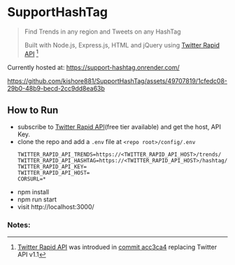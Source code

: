 # SupportHashTag
> Find Trends in any region and Tweets on any HashTag
>
> Built with Node.js, Express.js, HTML and jQuery using [Twitter Rapid API](https://rapidapi.com/omarmhaimdat/api/twitter154) [^1]

Currently hosted at: https://support-hashtag.onrender.com/

https://github.com/kishore881/SupportHashTag/assets/49707819/1cfedc08-29b0-48b9-becd-2cc9dd8ea63b

## How to Run
- subscribe to [Twitter Rapid API](https://rapidapi.com/omarmhaimdat/api/twitter154)(free tier available) and get the host, API Key.
- clone the repo and add a ```.env``` file at ```<repo root>/config/.env```
  ```.env
  TWITTER_RAPID_API_TRENDS=https://<TWITTER_RAPID_API_HOST>/trends/
  TWITTER_RAPID_API_HASHTAG=https://<TWITTER_RAPID_API_HOST>/hashtag/hashtag
  TWITTER_RAPID_API_KEY=
  TWITTER_RAPID_API_HOST=
  CORSURL=*
  ```
- npm install
- npm run start
- visit http://localhost:3000/

### Notes:
[^1]: [Twitter Rapid API](https://rapidapi.com/omarmhaimdat/api/twitter154) was introdued in [commit acc3ca4](https://github.com/kishore881/SupportHashTag/commit/acc3ca4e03076756706e4097c30229164ae66e15) replacing Twitter API v1.1
